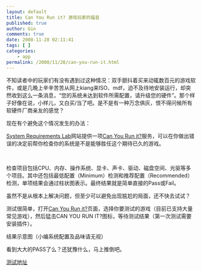 ```yaml
---
layout: default
title: Can You Run it? 游戏玩家的福音
published: true
author: Gin
comments: true
date: 2008-11-28 02:11:41
tags: [ ]
categories:
    - app
permalink: /2008/11/28/can-you-run-it.html
---
```

 不知读者中的玩家们有没有遇到过这种情况：双手颤抖着买来动辄数百元的游戏软件，或是几晚上辛辛苦苦从网上kiang来ISO、mdf，迫不及待地安装运行，却突然收到这么一条消息，“您的系统未达到软件所需配置，请升级您的硬件”。那个样子好像在说，小样儿，又白买/当了吧。是不是有一种万念俱灰，恨不得问候所有软硬件厂商亲友的感觉？

现在有个避免这个情况发生的办法：

[System Requirements Lab][1]网站提供一项[Can You Run it?][2]服务，可以在你做出错误的决定前帮你检查你的系统是不是能够胜任这个期待已久的游戏。



&#160;

检查项目包括CPU、内存、操作系统、显卡、声卡、驱动、磁盘空间、光驱等多个项目。其中还包括最低配置（Minimum）检测和推荐配置（Recommended）检测，单项结果会通过柱状图表示。最终结果就是简单直接的Pass或Fail。

虽然不是从根本上解决问题，但至少可以避免出现尴尬的局面，还不快去试试？

测试很简单，打开[Can You Run it?][2]页面，选择你要测试的游戏（目前已支持大量常见游戏），然后猛击CAN YOU RUN IT?图标，等待测试结果（第一次测试需要安装插件）。 

结果示意图（小编系统配置及品味请无视） 

看到大大的PASS了么？还犹豫什么，马上推倒吧。

[测试地址][2]

 [1]: http://www.systemrequirementslab.com
 [2]: http://www.systemrequirementslab.com/referrer/srtest